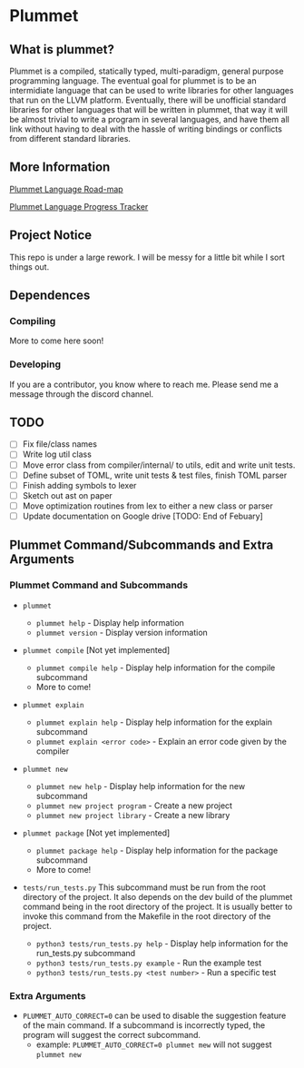 # Plummet

## What is plummet?

Plummet is a compiled, statically typed, multi-paradigm, general purpose programming language. The eventual goal for plummet is to be an intermidiate language that can be used to write libraries for other languages that run on the LLVM platform. Eventually, there will be unofficial standard libraries for other languages that will be written in plummet, that way it will be almost trivial to write a program in several languages, and have them all link without having to deal with the hassle of writing bindings or conflicts from different standard libraries.

## More Information

[Plummet Language Road-map](https://docs.google.com/document/d/1dmBL6QhTiLT7w80acUJXfOiCMTvuXeIwxsVqcohgmPc/edit?usp=sharing)

[Plummet Language Progress Tracker](https://docs.google.com/spreadsheets/d/18qF8n_Zl2lE_617oXU3gwUYCmysZrsdRO5bC3j8dP9k/edit?usp=sharing)

## Project Notice

This repo is under a large rework. I will be messy for a little bit while I sort things out.

## Dependences

### Compiling

More to come here soon!

### Developing

If you are a contributor, you know where to reach me. Please send me a message through the discord channel.

## TODO

- [ ] Fix file/class names
- [ ] Write log util class
- [ ] Move error class from compiler/internal/ to utils, edit and write unit tests.
- [ ] Define subset of TOML, write unit tests & test files, finish TOML parser
- [ ] Finish adding symbols to lexer
- [ ] Sketch out ast on paper
- [ ] Move optimization routines from lex to either a new class or parser
- [ ] Update documentation on Google drive [TODO: End of Febuary]

## Plummet Command/Subcommands and Extra Arguments

### Plummet Command and Subcommands

- `plummet`
    - `plummet help` - Display help information
    - `plummet version` - Display version information

- `plummet compile` [Not yet implemented]
    - `plummet compile help` - Display help information for the compile subcommand
    - More to come!

- `plummet explain`
    - `plummet explain help` - Display help information for the explain subcommand
    - `plummet explain <error code>` - Explain an error code given by the compiler

- `plummet new`
    - `plummet new help` - Display help information for the new subcommand
    - `plummet new project program` - Create a new project
    - `plummet new project library` - Create a new library

- `plummet package` [Not yet implemented]
    - `plummet package help` - Display help information for the package subcommand
    - More to come!

- `tests/run_tests.py` This subcommand must be run from the root directory of the project. It also depends on the dev build of the plummet command being in the root directory of the project. It is usually better to invoke this command from the Makefile in the root directory of the project.
    - `python3 tests/run_tests.py help` - Display help information for the run\_tests.py subcommand
    - `python3 tests/run_tests.py example` - Run the example test
    - `python3 tests/run_tests.py <test number>` - Run a specific test

### Extra Arguments

- `PLUMMET_AUTO_CORRECT=0` can be used to disable the suggestion feature of the main command. If a subcommand is incorrectly typed, the program will suggest the correct subcommand.
    - example: `PLUMMET_AUTO_CORRECT=0 plummet mew` will not suggest `plummet new`

